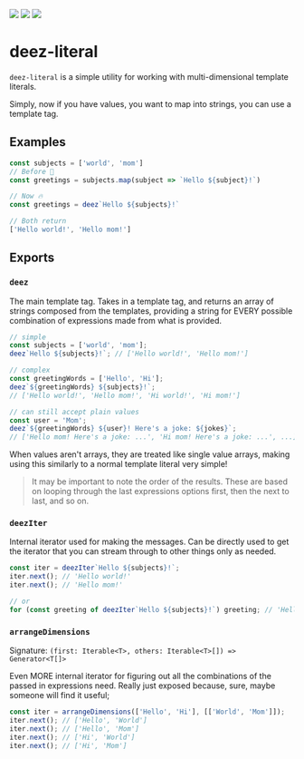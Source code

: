 [<img src="https://img.shields.io/npm/v/deez-literal?label=%20&style=for-the-badge&logo=pnpm&logoColor=white">](https://www.npmjs.com/package/deez-literal)
<img src="https://img.shields.io/npm/dt/deez-literal?style=for-the-badge&logo=npm&logoColor=white" >
[<img src="https://img.shields.io/bundlephobia/minzip/deez-literal?style=for-the-badge&logo=esbuild&logoColor=white">](https://bundlephobia.com/package/deez-literal)

# deez-literal

`deez-literal` is a simple utility for working with multi-dimensional template literals.

Simply, now if you have values, you want to map into strings, you can use a template tag.

## Examples

```js
const subjects = ['world', 'mom']
// Before 💩
const greetings = subjects.map(subject => `Hello ${subject}!`)

// Now 🔥
const greetings = deez`Hello ${subjects}!`

// Both return
['Hello world!', 'Hello mom!']
```

## Exports

### `deez`

The main template tag. Takes in a template tag, and returns an array of strings composed from the templates, providing a string for EVERY possible combination of expressions made from what is provided.

```js
// simple
const subjects = ['world', 'mom'];
deez`Hello ${subjects}!`; // ['Hello world!', 'Hello mom!']

// complex
const greetingWords = ['Hello', 'Hi'];
deez`${greetingWords} ${subjects}!`;
// ['Hello world!', 'Hello mom!', 'Hi world!', 'Hi mom!']

// can still accept plain values
const user = 'Mom';
deez`${greetingWords} ${user}! Here's a joke: ${jokes}`;
// ['Hello mom! Here's a joke: ...', 'Hi mom! Here's a joke: ...', ...]
```

When values aren't arrays, they are treated like single value arrays, making using this similarly to a normal template literal very simple!

> It may be important to note the order of the results. These are based on looping through the last expressions options first, then the next to last, and so on.

### `deezIter`

Internal iterator used for making the messages. Can be directly used to get the iterator that you can stream through to other things only as needed.

```js
const iter = deezIter`Hello ${subjects}!`;
iter.next(); // 'Hello world!'
iter.next(); // 'Hello mom!'

// or
for (const greeting of deezIter`Hello ${subjects}!`) greeting; // 'Hello world!' | 'Hello mom!'
```

### `arrangeDimensions`

Signature: `(first: Iterable<T>, others: Iterable<T>[]) => Generator<T[]>`

Even MORE internal iterator for figuring out all the combinations of the passed in expressions need. Really just exposed because, sure, maybe someone will find it useful;

```js
const iter = arrangeDimensions(['Hello', 'Hi'], [['World', 'Mom']]);
iter.next(); // ['Hello', 'World']
iter.next(); // ['Hello', 'Mom']
iter.next(); // ['Hi', 'World']
iter.next(); // ['Hi', 'Mom']
```
